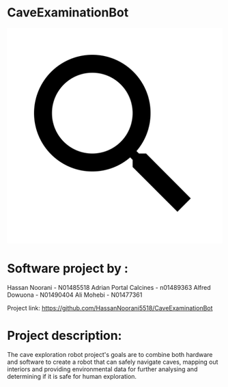 # CaveExaminationBot
![Alt Text](app/src/main/res/drawable/applogo.png)
# Software project by : 

Hassan Noorani - N01485518
Adrian Portal Calcines - n01489363
Alfred Dowuona - N01490404
Ali Mohebi - N01477361
 

Project link: https://github.com/HassanNoorani5518/CaveExaminationBot

# Project description:

The cave exploration robot project's goals are to combine both hardware and software to create a robot that can safely navigate caves, mapping out interiors and providing environmental data for further analysing and determining if it is safe for human exploration. 

